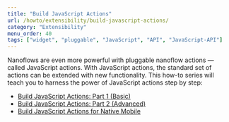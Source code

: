 ```yaml
---
title: "Build JavaScript Actions"
url: /howto/extensibility/build-javascript-actions/
category: "Extensibility"
menu_order: 40
tags: ["widget", "pluggable", "JavaScript", "API", "JavaScript-API"]
---
```


Nanoflows are even more powerful with pluggable nanoflow actions — called JavaScript actions. With JavaScript actions, the standard set of actions can be extended with new functionality. This how-to series will teach you to harness the power of JavaScript actions step by step: 

* [Build JavaScript Actions: Part 1 (Basic)](/howto/extensibility/write-javascript-actions/)
* [Build JavaScript Actions: Part 2 (Advanced)](/howto/extensibility/write-javascript-github/)
* [Build JavaScript Actions for Native Mobile](/howto/extensibility/create-native-javascript-action/)
